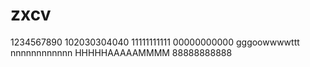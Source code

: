 # zxcv
1234567890
102030304040
11111111111
00000000000
gggoowwwwttt
nnnnnnnnnnnn
HHHHHAAAAAMMMM
88888888888
